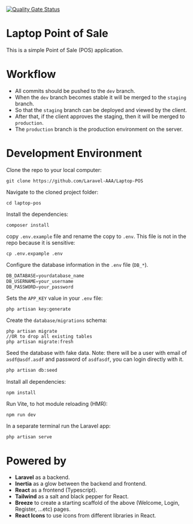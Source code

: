 [![Quality Gate Status](https://sonarcloud.io/api/project_badges/measure?project=Laravel-AAA_Laptop-POS&metric=alert_status)](https://sonarcloud.io/summary/new_code?id=Laravel-AAA_Laptop-POS)

# Laptop Point of Sale

This is a simple Point of Sale (POS) application.

# Workflow

- All commits should be pushed to the `dev` branch.
- When the `dev` branch becomes stable it will be merged to the `staging` branch.
- So that the `staging` branch can be deployed and viewed by the client.
- After that, if the client approves the staging, then it will be merged to `production`.
- The `production` branch is the production environment on the server.


# Development Environment

Clone the repo to your local computer:
```shell
git clone https://github.com/Laravel-AAA/Laptop-POS
```
Navigate to the cloned project folder:
```shell
cd laptop-pos
```
Install the dependencies:
```shell
composer install
```
copy `.env.example` file and rename the copy to `.env`. This file is not in the repo because it is sensitive:
```shell
cp .env.expample .env
```

Configure the database information in the `.env` file (`DB_*`).
```js
DB_DATABASE=yourdatabase_name
DB_USERNAME=your_username
DB_PASSWORD=your_password
```

Sets the `APP_KEY` value in your `.env` file:
```shell
php artisan key:generate
```

Create the `database/migrations` schema:
```shell
php artisan migrate
//OR to drop all existing tables
php artisan migrate:fresh
```

Seed the database with fake data. 
Note: there will be a user with email of `asdf@asdf.asdf` and password of `asdfasdf`, you can login directly with it. 
```bash
php artisan db:seed
```

Install all dependencies:
```shell
npm install
```

Run Vite, to hot module reloading (HMR):
```shell
npm run dev
```

In a separate terminal run the Laravel app:
```shell
php artisan serve
```

# Powered by

- **Laravel** as a backend.
- **Inertia** as a glow between the backend and frontend.
- **React** as a frontend (Typescript).
- **Tailwind** as a salt and black pepper for React.
- **Breeze** to create a starting scaffold of the above (Welcome, Login, Register, ...etc) pages.
- **React Icons** to use icons from different libraries in React.
